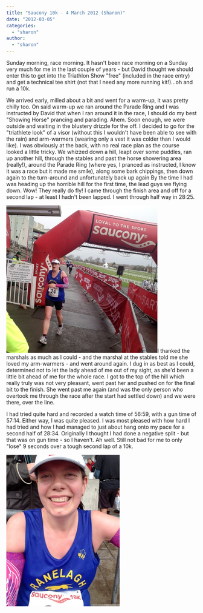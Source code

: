 ```yaml
---
title: "Saucony 10k - 4 March 2012 (Sharon)"
date: "2012-03-05"
categories: 
  - "sharon"
author: 
  - "sharon"
---
```


Sunday morning, race morning. It hasn't been race morning on a Sunday very much for me in the last couple of years - but David thought we should enter this to get into the Triathlon Show "free" (included in the race entry) and get a technical tee shirt (not that I need any more running kit!)...oh and run a 10k.

We arrived early, milled about a bit and went for a warm-up, it was pretty chilly too. On said warm-up we ran around the Parade Ring and I was instructed by David that when I ran around it in the race, I should do my best "Showing Horse" prancing and parading. Ahem. Soon enough, we were outside and waiting in the blustery drizzle for the off. I decided to go for the "triathlete look" of a visor (without this I wouldn't have been able to see with the rain) and arm-warmers (wearing only a vest it was colder than I would like). I was obviously at the back, with no real race plan as the course looked a little tricky. We whizzed down a hill, leapt over some puddles, ran up another hill, through the stables and past the horse showering area (really!), around the Parade Ring (where yes, I pranced as instructed, I know it was a race but it made me smile), along some bark chippings, then down again to the turn-around and unfortunately back up again By the time I had was heading up the horrible hill for the first time, the lead guys we flying down. Wow! They really do fly! I came through the finish area and off for a second lap - at least I hadn't been lapped. I went through half way in 28:25.

[![](/images/2012/20120304-finishing-400x389.jpg "20120304-finishing")](/2012/03/saucony-10k-4-march-2012-sharon/20120304-finishing/)I thanked the marshals as much as I could - and the marshal at the stables told me she loved my arm-warmers - and went around again. I dug in as best as I could, determined not to let the lady ahead of me out of my sight, as she'd been a little bit ahead of me for the whole race. I got to the top of the hill which really truly was not very pleasant, went past her and pushed on for the final bit to the finish. She went past me again (and was the only person who overtook me through the race after the start had settled down) and we were there, over the line.

I had tried quite hard and recorded a watch time of 56:59, with a gun time of 57:14. Either way, I was quite pleased. I was most pleased with how hard I had tried and how I had managed to just about hang onto my pace for a second half of 28:34. Originally I thought I had done a negative split - but that was on gun time - so I haven't. Ah well. Still not bad for me to only "lose" 9 seconds over a tough second lap of a 10k.

[![](/images/2012/20120304-afterwards-300x400.jpg "20120304-afterwards")](/2012/03/saucony-10k-4-march-2012-sharon/20120304-afterwards/)
